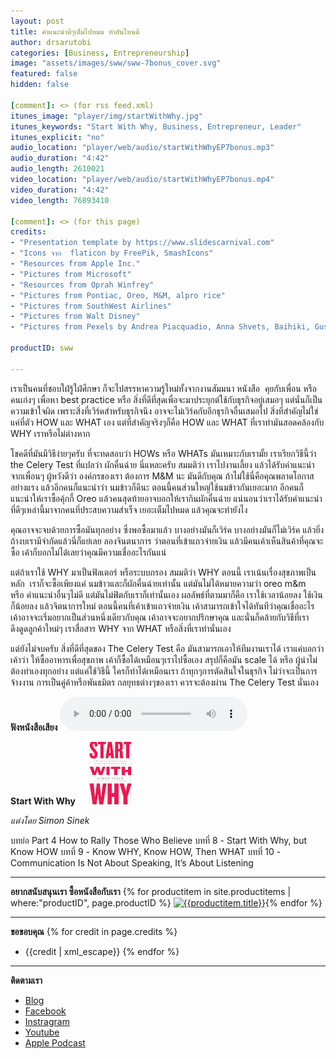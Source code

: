 ```yaml
---
layout: post
title: คำแนะนำดีๆเต็มไปหมด ทำอันไหนดี
author: drsarutobi
categories: [Business, Entrepreneurship]
image: "assets/images/sww/sww-7bonus_cover.svg"
featured: false
hidden: false

[comment]: <> (for rss feed.xml)
itunes_image: "player/img/startWithWhy.jpg"
itunes_keywords: "Start With Why, Business, Entrepreneur, Leader"
itunes_explicit: "no"
audio_location: "player/web/audio/startWithWhyEP7bonus.mp3"
audio_duration: "4:42"
audio_length: 2610021
video_location: "player/web/audio/startWithWhyEP7bonus.mp4"
video_duration: "4:42"
video_length: 76893410

[comment]: <> (for this page)
credits:
- "Presentation template by https://www.slidescarnival.com"
- "Icons จาก  flaticon by FreePik, SmashIcons"
- "Resources from Apple Inc."
- "Pictures from Microsoft"
- "Resources from Oprah Winfrey"
- "Pictures from Pontiac, Oreo, M&M, alpro rice"
- "Pictures from SouthWest Airlines"
- "Pictures from Walt Disney"
- "Pictures from Pexels by Andrea Piacquadio, Anna Shvets, Baihiki, Gustavo Fring, Kewin Bidwell, Mattheus Bartelli, Oleg Magni, Pixabay"

productID: sww

---
```

เราเป็นคนที่ชอบใฝ่รู้ใฝ่ศึกษา 
ก็จะไปสรรหาความรู้ใหม่ทั้งจากงานสัมมนา หนังสือ  คุยกับเพื่อน หรือคนเก่งๆ 
เพื่อหา best practice หรือ สิ่งที่ดีที่สุดเพื่อจะมาประยุกต์ใช้กับธุรกิจอยู่เสมอๆ
แต่นั่นก็เป็นความเข้าใจผิด เพราะสิ่งที่เวิร์คสำหรับธุรกิจนึง อาจจะไม่เวิร์คกับอีกธุรกิจอื่นเสมอไป
สิ่งที่สำคัญไม่ใช่แค่ที่ตัว HOW และ WHAT เอง
แต่ที่สำคัญจริงๆก็คือ HOW และ WHAT ที่เราทำมันสอดคล้องกับ WHY เราหรือไม่ต่างหาก 

โชคดีที่มันมีวิธีง่ายๆครับ ที่จะทดสอบว่า HOWs หรือ WHATs มันเหมาะกับเรามั้ย 
เราเรียกวิธีนี้ว่า the Celery Test ที่แปลว่า ผักคื่นฉ่าย นี่แหละครับ
สมมติว่า เราไปงานเลี้ยง แล้วได้รับคำแนะนำจากเพื่อนๆ ผู้หวังดีว่า 
องค์กรของเรา ต้องการ M&M นะ มันดีกับคุณ 
ถ้าไม่ใช้นี่คือคุณพลาดโอกาสอย่างแรง
แล้วอีกคนก็แนะนำว่า นมข้าวก็ดีนะ ตอนนี้คนส่วนใหญ่ใช้นมข้าวกันเยอะมาก
อีกคนก็แนะนำให้เราซื้อคุ้กกี้ Oreo
แล้วคนสุดท้ายอาจบอกให้เรากินผักคื่นฉ่าย
แน่นอนว่าเราได้รับคำแนะนำที่ดีๆเหล่านี้มาจากคนที่ประสบความสำเร็จ เยอะเต็มไปหมด 
แล้วคุณจะทำยังไง

คุณอาจจะจบด้วยการซื้อมันทุกอย่าง 
ซึ่งพอซื้อมาแล้ว บางอย่างมันก็เวิร์ค บางอย่างมันก็ไม่เวิร์ค 
แล้วยิ่งถ้างบเรามีจำกัดแล้วนี่ก็แย่เลย
ลองจินตนาการ ว่าตอนที่เข้าแถวจ่ายเงิน แล้วมีคนเค้าเห็นสินค้าที่คุณจะซื้อ
เค้าก็บอกไม่ได้เลยว่าคุณมีความเชื่ออะไรกันแน่

แต่ถ้าเราใช้ WHY มาเป็นฟิลเตอร์ หรือระบบกรอง สมมติว่า WHY ตอนนี้ เราเน้นเรื่องสุขภาพเป็นหลัก  
เราก็จะซื้อเพียงแค่ นมข้าวและก็ผักคื่นฉ่ายเท่านั้น 
แต่มันไม่ได้หมายความว่า oreo m&m หรือ คำแนะนำอื่นๆไม่ดี แต่มันไม่ฟิตกับเราก็เท่านั้นเอง
ผลลัพธ์ที่ตามมาก็คือ เราใช้เวลาน้อยลง ใช้เงินก็น้อยลง
แล้วจิตนาการใหม่ ตอนนี้คนที่เค้าเข้าแถวจ่ายเงิน เค้าสามารถเข้าใจได้ทันทีว่าคุณเชื่ออะไร
เค้าอาจจะเริ่มอยากเป็นส่วนหนึ่งเดียวกับคุณ เค้าอาจจะอยากปรึกษาคุณ
และนั่นก็คล้ายกับวิธีที่เราดึงดูดลูกค้าใหม่ๆ
เราสื่อสาร WHY จาก WHAT หรือสิ่งที่เราทำนั่นเอง

แต่ยังไม่จบครับ สิ่งที่ดีที่สุดของ The Celery Test คือ 
มันสามารถเอาให้ทีมงานเราได้ เราแค่บอกว่าเค้าว่า ให้ซื้ออาหารเพื่อสุขภาพ เค้าก็ซื้อได้เหมือนๆเราไปซื้อเอง 
สรุปก็คือมัน scale ได้ หรือ ผู้นำไม่ต้องทำเองทุกอย่าง แต่แค่ใช้วิธีนี้ ใครก็ทำได้เหมือนเรา
ถ้าทุกๆการตัดสินใจในธุรกิจ 
ไม่ว่าจะเป็นการจ้างงาน การเป็นคู่ค้าหรือพันธมิตร กลยุทธต่างๆของเรา 
ควรจะต้องผ่าน The Celery Test นั่นเอง
			 
 **ฟังหนังสือเสียง**
<audio controls>
  <source src="/{{page.audio_location}}" type="audio/mpeg">
Your browser does not support the audio element.
</audio>

**Start With Why** ![Start With Why](/assets/images/sww/book_eng.jpg)

*แต่งโดย Simon Sinek*

บทย่อ Part 4 How to Rally Those Who Believe
บทที่ 8 - Start With Why, but Know HOW
บทที่ 9 - Know WHY, Know HOW, Then WHAT
บทที่ 10 - Communication Is Not About Speaking, It’s About Listening

---
**อยากสนับสนุนเรา ซื้อหนังสือกับเรา**
{% for productitem in site.productitems | where:"productID", page.productID %}
[![{{productitem.title}}](/{{productitem.image_path}})]({{productitem.link}}){% endfor %}

---
**ขอขอบคุณ**
{% for credit in page.credits %}
- {{credit | xml_escape}}
{% endfor %}

---
**ติดตามเรา**
- [Blog]({{site.url}})
- [Facebook](https://www.facebook.com/{{site.facebook}})
- [Instragram](https://www.instagram.com/{{site.instragram}})
- [Youtube](https://www.youtube.com/channel/{{site.youtube}})
- [Apple Podcast](https://podcasts.apple.com/th/podcast/{{site.apple_podcast}})
